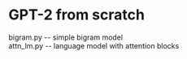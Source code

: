 # GPT-2 from scratch

bigram.py -- simple bigram model \
attn_lm.py -- language model with attention blocks